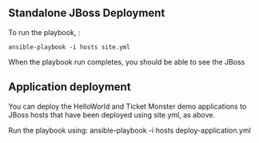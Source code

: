 ## Standalone JBoss Deployment
To run the playbook, :

	ansible-playbook -i hosts site.yml

When the playbook run completes, you should be able to see the JBoss
## Application deployment

You can deploy the HelloWorld and Ticket Monster demo applications to JBoss hosts that have been deployed using site.yml, as above.

Run the playbook using:
	ansible-playbook -i hosts deploy-application.yml
	
